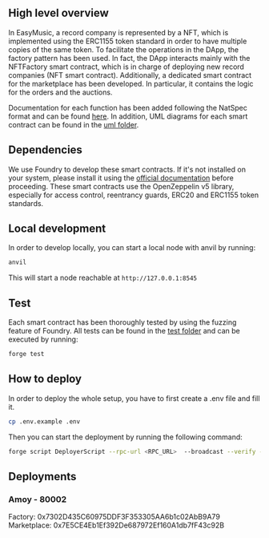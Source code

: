 ## High level overview

In EasyMusic, a record company is represented by a NFT, which is implemented using the ERC1155 token standard in order to have multiple copies of the same token. To facilitate the operations in the DApp, the factory pattern has been used. In fact, the DApp interacts mainly with the NFTFactory smart contract, which is in charge of deploying new record companies (NFT smart contract).
Additionally, a dedicated smart contract for the marketplace has been developed. In particular, it contains the logic for the orders and the auctions.

Documentation for each function has been added following the NatSpec format and can be found [here](./docs/src/SUMMARY.md). In addition, UML diagrams for each smart contract can be found in the [uml folder](./uml/).

## Dependencies

We use Foundry to develop these smart contracts. If it's not installed on your system, please install it using the [official documentation](https://getfoundry.sh/) before proceeding.
These smart contracts use the OpenZeppelin v5 library, especially for access control, reentrancy guards, ERC20 and ERC1155 token standards. 

## Local development

In order to develop locally, you can start a local node with anvil by running:
```bash
anvil
```

This will start a node reachable at `http://127.0.0.1:8545`

## Test

Each smart contract has been thoroughly tested by using the fuzzing feature of Foundry.
All tests can be found in the [test folder](./test) and can be executed by running:
```bash
forge test
```

## How to deploy
In order to deploy the whole setup, you have to first create a .env file and fill it.

```bash
cp .env.example .env
```

Then you can start the deployment by running the following command:
```bash
forge script DeployerScript --rpc-url <RPC_URL>  --broadcast --verify --etherscan-api-key <POLYGONSCAN_API_KEY>
```

## Deployments

### Amoy - 80002

Factory: 0x7302D435C60975DDF3F353305AA6b1c02AbB9A79  
Marketplace: 0x7E5CE4Eb1Ef392De687972Ef160A1db7fF43c92B  
